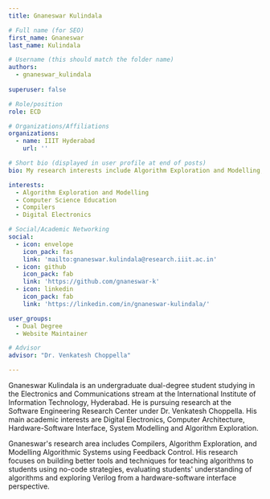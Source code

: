 ```yaml
---
title: Gnaneswar Kulindala

# Full name (for SEO)
first_name: Gnaneswar
last_name: Kulindala

# Username (this should match the folder name)
authors:
  - gnaneswar_kulindala
  
superuser: false

# Role/position
role: ECD

# Organizations/Affiliations
organizations:
  - name: IIIT Hyderabad
    url: ''

# Short bio (displayed in user profile at end of posts)
bio: My research interests include Algorithm Exploration and Modelling, Computer Science Education, Compilers, Digital Electronics

interests:
  - Algorithm Exploration and Modelling
  - Computer Science Education
  - Compilers
  - Digital Electronics

# Social/Academic Networking
social:
  - icon: envelope
    icon_pack: fas
    link: 'mailto:gnaneswar.kulindala@research.iiit.ac.in'
  - icon: github
    icon_pack: fab
    link: 'https://github.com/gnaneswar-k'
  - icon: linkedin
    icon_pack: fab
    link: 'https://linkedin.com/in/gnaneswar-kulindala/'

user_groups:
  - Dual Degree
  - Website Maintainer

# Advisor
advisor: "Dr. Venkatesh Choppella"

---
```


Gnaneswar Kulindala is an undergraduate dual-degree student studying in the Electronics and Communications stream at the International Institute of Information Technology, Hyderabad. He is pursuing research at the Software Engineering Research Center under Dr. Venkatesh Choppella. His main academic interests are Digital Electronics, Computer Architecture, Hardware-Software Interface, System Modelling and Algorithm Exploration.

Gnaneswar's research area includes Compilers, Algorithm Exploration, and Modelling Algorithmic Systems using Feedback Control. His research focuses on building better tools and techniques for teaching algorithms to students using no-code strategies, evaluating students' understanding of algorithms and exploring Verilog from a hardware-software interface perspective.
